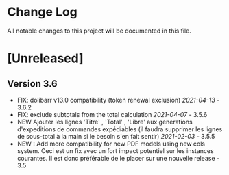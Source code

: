 # Change Log
All notable changes to this project will be documented in this file.

# [Unreleased]



## Version 3.6

- FIX: dolibarr v13.0 compatibility (token renewal exclusion) *2021-04-13* - 3.6.2
- FIX: exclude subtotals from the total calculation *2021-04-07* - 3.5.6
- NEW Ajouter les lignes 'Titre' , 'Total' , 'Libre' aux generations d'expeditions de commandes expédiables (il faudra
  supprimer les lignes de sous-total à la main si le besoin s'en fait sentir) *2021-02-03* - 3.5.5
- NEW : Add more compatibility for new PDF models using new cols system. 
  Ceci est un fix avec un fort impact potentiel sur les instances courantes. Il est donc préférable de le placer
  sur une nouvelle release - 3.5
